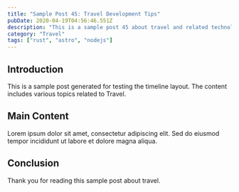 ```yaml
---
title: "Sample Post 45: Travel Development Tips"
pubDate: 2020-04-19T04:56:46.551Z
description: "This is a sample post 45 about travel and related technologies. Learn about best practices and modern development techniques."
category: "Travel"
tags: ["rust", "astro", "nodejs"]
---
```


## Introduction

This is a sample post generated for testing the timeline layout. The content includes various topics related to Travel.

## Main Content

Lorem ipsum dolor sit amet, consectetur adipiscing elit. Sed do eiusmod tempor incididunt ut labore et dolore magna aliqua.

## Conclusion

Thank you for reading this sample post about travel.

